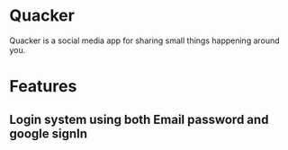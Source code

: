 # Quacker
Quacker is a social media app for sharing small things happening around you.

# Features

## Login system using both Email password and google signIn

